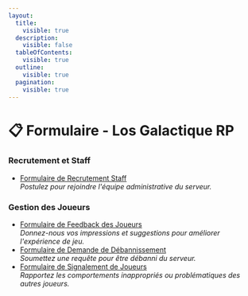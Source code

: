 ```yaml
---
layout:
  title:
    visible: true
  description:
    visible: false
  tableOfContents:
    visible: true
  outline:
    visible: true
  pagination:
    visible: true
---
```


# 📋 Formulaire - Los Galactique RP

### Recrutement et Staff

* [Formulaire de Recrutement Staff](https://docs.google.com/forms/d/1Yd1emyeISmS0ucsfzdpQ7uzSm\_K\_\_6QEEnO4R-ayAhk/edit)\
  _Postulez pour rejoindre l'équipe administrative du serveur._

### Gestion des Joueurs

* [Formulaire de Feedback des Joueurs](https://docs.google.com/forms/d/1fSmctn0e3djECL-eN8xxf0G9PFPGoj8VL931Oip6jC4/edit)\
  _Donnez-nous vos impressions et suggestions pour améliorer l'expérience de jeu._
* [Formulaire de Demande de Débannissement](https://docs.google.com/forms/d/1BoiW7NzOSmaXyZZM57pmVLjgi6PtOYneozCobZi9\_WU/edit)\
  _Soumettez une requête pour être débanni du serveur._
* [Formulaire de Signalement de Joueurs](https://docs.google.com/forms/d/1C4PRHNQ97lb6Ar1kOJy0ufTBUWVDJuS01N0R9zEqLWk/edit)\
  _Rapportez les comportements inappropriés ou problématiques des autres joueurs._
